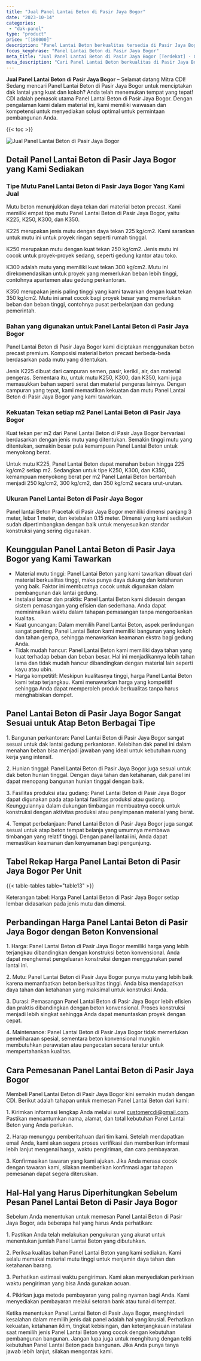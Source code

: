 ```yaml
---
title: "Jual Panel Lantai Beton di Pasir Jaya Bogor"
date: "2023-10-14"
categories:
 - "dak-panel"
type: "product"
price: "[180000]"
description: "Panel Lantai Beton berkualitas tersedia di Pasir Jaya Bogor. Panel Lantai Beton dirancang untuk kebutuhan konstruksi modern dengan performa prima. Konsultasi gratis."
focus_keyphrase: "Panel Lantai Beton di Pasir Jaya Bogor"
meta_title: "Jual Panel Lantai Beton di Pasir Jaya Bogor [Terdekat] - CDI"
meta_description: "Cari Panel Lantai Beton berkualitas di Pasir Jaya Bogor?. Kami menyediakan Panel Lantai Beton premium untuk proyek konstruksi. Penawaran spesial hanya di sini."
---
```


**Jual Panel Lantai Beton di Pasir Jaya Bogor** – Selamat datang Mitra CDI! Sedang mencari Panel Lantai Beton di Pasir Jaya Bogor untuk menciptakan dak lantai yang kuat dan kokoh? Anda telah menemukan tempat yang tepat! CDI adalah pemasok utama Panel Lantai Beton di Pasir Jaya Bogor. Dengan pengalaman kami dalam material ini, kami memiliki wawasan dan kompetensi untuk menyediakan solusi optimal untuk permintaan pembangunan Anda.

{{< toc >}}

![Jual Panel Lantai Beton di Pasir Jaya Bogor](/images/dak-panel/dak-panel-19.jpg)

## Detail Panel Lantai Beton di Pasir Jaya Bogor yang Kami Sediakan

### Tipe Mutu Panel Lantai Beton di Pasir Jaya Bogor Yang Kami Jual

Mutu beton menunjukkan daya tekan dari material beton precast. Kami memiliki empat tipe mutu Panel Lantai Beton di Pasir Jaya Bogor, yaitu K225, K250, K300, dan K350.

K225 merupakan jenis mutu dengan daya tekan 225 kg/cm2. Kami sarankan untuk mutu ini untuk proyek ringan seperti rumah tinggal.

K250 merupakan mutu dengan kuat tekan 250 kg/cm2. Jenis mutu ini cocok untuk proyek-proyek sedang, seperti gedung kantor atau toko.

K300 adalah mutu yang memiliki kuat tekan 300 kg/cm2. Mutu ini direkomendasikan untuk proyek yang memerlukan beban lebih tinggi, contohnya apartemen atau gedung perkantoran.

K350 merupakan jenis paling tinggi yang kami tawarkan dengan kuat tekan 350 kg/cm2. Mutu ini amat cocok bagi proyek besar yang memerlukan beban dan beban tinggi, contohnya pusat perbelanjaan dan gedung pemerintah.

### Bahan yang digunakan untuk Panel Lantai Beton di Pasir Jaya Bogor

Panel Lantai Beton di Pasir Jaya Bogor kami diciptakan menggunakan beton precast premium. Komposisi material beton precast berbeda-beda berdasarkan pada mutu yang ditentukan.

Jenis K225 dibuat dari campuran semen, pasir, kerikil, air, dan material pengeras. Sementara itu, untuk mutu K250, K300, dan K350, kami juga memasukkan bahan seperti serat dan material pengeras lainnya. Dengan campuran yang tepat, kami memastikan kekuatan dan mutu Panel Lantai Beton di Pasir Jaya Bogor yang kami tawarkan.

### Kekuatan Tekan setiap m2 Panel Lantai Beton di Pasir Jaya Bogor

Kuat tekan per m2 dari Panel Lantai Beton di Pasir Jaya Bogor bervariasi berdasarkan dengan jenis mutu yang ditentukan. Semakin tinggi mutu yang ditentukan, semakin besar pula kemampuan Panel Lantai Beton untuk menyokong berat.

Untuk mutu K225, Panel Lantai Beton dapat menahan beban hingga 225 kg/cm2 setiap m2. Sedangkan untuk tipe K250, K300, dan K350, kemampuan menyokong berat per m2 Panel Lantai Beton bertambah menjadi 250 kg/cm2, 300 kg/cm2, dan 350 kg/cm2 secara urut-urutan.

### Ukuran Panel Lantai Beton di Pasir Jaya Bogor

Panel lantai Beton Pracetak di Pasir Jaya Bogor memiliki dimensi panjang 3 meter, lebar 1 meter, dan ketebalan 0.15 meter. Dimensi yang kami sediakan sudah dipertimbangkan dengan baik untuk menyesuaikan standar konstruksi yang sering digunakan.

## Keunggulan Panel Lantai Beton di Pasir Jaya Bogor yang Kami Tawarkan

*   Material mutu tinggi: Panel Lantai Beton yang kami tawarkan dibuat dari material berkualitas tinggi, maka punya daya dukung dan ketahanan yang baik. Faktor ini membuatnya cocok untuk digunakan dalam pembangunan dak lantai gedung.
*   Instalasi lancar dan praktis: Panel Lantai Beton kami didesain dengan sistem pemasangan yang efisien dan sederhana. Anda dapat meminimalkan waktu dalam tahapan pemasangan tanpa mengorbankan kualitas.
*   Kuat guncangan: Dalam memilih Panel Lantai Beton, aspek perlindungan sangat penting. Panel Lantai Beton kami memiliki bangunan yang kokoh dan tahan gempa, sehingga menawarkan keamanan ekstra bagi gedung Anda.
*   Tidak mudah hancur: Panel Lantai Beton kami memiliki daya tahan yang kuat terhadap beban dan beban besar. Hal ini menjadikannya lebih tahan lama dan tidak mudah hancur dibandingkan dengan material lain seperti kayu atau ubin.
*   Harga kompetitif: Meskipun kualitasnya tinggi, harga Panel Lantai Beton kami tetap terjangkau. Kami menawarkan harga yang kompetitif sehingga Anda dapat memperoleh produk berkualitas tanpa harus menghabiskan dompet.

## Panel Lantai Beton di Pasir Jaya Bogor Sangat Sesuai untuk Atap Beton Berbagai Tipe

1\.  Bangunan perkantoran: Panel Lantai Beton di Pasir Jaya Bogor sangat sesuai untuk dak lantai gedung perkantoran. Kelebihan dak panel ini dalam menahan beban bisa menjadi jawaban yang ideal untuk kebutuhan ruang kerja yang intensif.

2\.  Hunian tinggal: Panel Lantai Beton di Pasir Jaya Bogor juga sesuai untuk dak beton hunian tinggal. Dengan daya tahan dan ketahanan, dak panel ini dapat menopang bangunan hunian tinggal dengan baik.

3\.  Fasilitas produksi atau gudang: Panel Lantai Beton di Pasir Jaya Bogor dapat digunakan pada atap lantai fasilitas produksi atau gudang. Keunggulannya dalam dukungan timbangan membuatnya cocok untuk konstruksi dengan aktivitas produksi atau penyimpanan material yang berat.

4\.  Tempat perbelanjaan: Panel Lantai Beton di Pasir Jaya Bogor juga sangat sesuai untuk atap beton tempat belanja yang umumnya membawa timbangan yang relatif tinggi. Dengan panel lantai ini, Anda dapat memastikan keamanan dan kenyamanan bagi pengunjung.

## Tabel Rekap Harga Panel Lantai Beton di Pasir Jaya Bogor Per Unit

{{< table-tables table="table13" >}}

Keterangan tabel: Harga Panel Lantai Beton di Pasir Jaya Bogor setiap lembar didasarkan pada jenis mutu dan dimensi.

## Perbandingan Harga Panel Lantai Beton di Pasir Jaya Bogor dengan Beton Konvensional

1\.  Harga: Panel Lantai Beton di Pasir Jaya Bogor memiliki harga yang lebih terjangkau dibandingkan dengan konstruksi beton konvensional. Anda dapat menghemat pengeluaran konstruksi dengan menggunakan panel lantai ini.

2\.  Mutu: Panel Lantai Beton di Pasir Jaya Bogor punya mutu yang lebih baik karena memanfaatkan beton berkualitas tinggi. Anda bisa mendapatkan daya tahan dan ketahanan yang maksimal untuk konstruksi Anda.

3\.  Durasi: Pemasangan Panel Lantai Beton di Pasir Jaya Bogor lebih efisien dan praktis dibandingkan dengan beton konvensional. Proses konstruksi menjadi lebih singkat sehingga Anda dapat menuntaskan proyek dengan cepat.

4\.  Maintenance: Panel Lantai Beton di Pasir Jaya Bogor tidak memerlukan pemeliharaan spesial, sementara beton konvensional mungkin membutuhkan perawatan atau pengecatan secara teratur untuk mempertahankan kualitas.

## Cara Pemesanan Panel Lantai Beton di Pasir Jaya Bogor

Membeli Panel Lantai Beton di Pasir Jaya Bogor kini semakin mudah dengan CDI. Berikut adalah tahapan untuk memesan Panel Lantai Beton dari kami:

1\.  Kirimkan informasi lengkap Anda melalui surel customercdi@gmail.com. Pastikan mencantumkan nama, alamat, dan total kebutuhan Panel Lantai Beton yang Anda perlukan.

2\.  Harap menunggu pemberitahuan dari tim kami. Setelah mendapatkan email Anda, kami akan segera proses verifikasi dan memberikan informasi lebih lanjut mengenai harga, waktu pengiriman, dan cara pembayaran.

3\.  Konfirmasikan tawaran yang kami ajukan. Jika Anda merasa cocok dengan tawaran kami, silakan memberikan konfirmasi agar tahapan pemesanan dapat segera diteruskan.

## Hal-Hal yang Harus Diperhitungkan Sebelum Pesan Panel Lantai Beton di Pasir Jaya Bogor

Sebelum Anda menentukan untuk memesan Panel Lantai Beton di Pasir Jaya Bogor, ada beberapa hal yang harus Anda perhatikan:

1\.  Pastikan Anda telah melakukan pengukuran yang akurat untuk menentukan jumlah Panel Lantai Beton yang dibutuhkan.

2\.  Periksa kualitas bahan Panel Lantai Beton yang kami sediakan. Kami selalu memakai material mutu tinggi untuk menjamin daya tahan dan ketahanan barang.

3\.  Perhatikan estimasi waktu pengiriman. Kami akan menyediakan perkiraan waktu pengiriman yang bisa Anda gunakan acuan.

4\.  Pikirkan juga metode pembayaran yang paling nyaman bagi Anda. Kami menyediakan pembayaran melalui setoran bank atau tunai di tempat.

Ketika menentukan Panel Lantai Beton di Pasir Jaya Bogor, menghindari kesalahan dalam memilih jenis dak panel adalah hal yang krusial. Perhatikan kekuatan, ketahanan iklim, tingkat kebisingan, dan keterjangkauan instalasi saat memilih jenis Panel Lantai Beton yang cocok dengan kebutuhan pembangunan bangunan. Jangan lupa juga untuk menghitung dengan teliti kebutuhan Panel Lantai Beton pada bangunan. Jika Anda punya tanya jawab lebih lanjut, silakan mengontak kami.